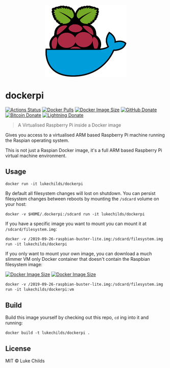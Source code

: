 <div align="center">
	<img width="256" src="media/logo.svg">
</div>

# dockerpi

[![Actions Status](https://badgen.net/github/checks/lukechilds/dockerpi?icon=github&label=Build%20Status)](https://github.com/lukechilds/dockerpi/actions)
[![Docker Pulls](https://badgen.net/docker/pulls/lukechilds/dockerpi?icon=docker&label=Docker%20pulls)](https://hub.docker.com/r/lukechilds/dockerpi/)
[![Docker Image Size](https://badgen.net/docker/size/lukechilds/dockerpi/latest/amd64?icon=docker&label=lukechilds/dockerpi)](https://hub.docker.com/r/lukechilds/dockerpi/tags)
[![GitHub Donate](https://badgen.net/badge/GitHub/Sponsor/D959A7?icon=github)](https://github.com/sponsors/lukechilds)
[![Bitcoin Donate](https://badgen.net/badge/Bitcoin/Donate/F19537?icon=bitcoin)](https://blockstream.info/address/3Luke2qRn5iLj4NiFrvLBu2jaEj7JeMR6w)
[![Lightning Donate](https://badgen.net/badge/Lightning/Donate/F6BC41?icon=bitcoin-lightning)](https://tippin.me/@lukechilds)

> A Virtualised Raspberry Pi inside a Docker image

Gives you access to a virtualised ARM based Raspberry Pi machine running the Raspian operating system.

This is not just a Raspian Docker image, it's a full ARM based Raspberry Pi virtual machine environment.

## Usage

```
docker run -it lukechilds/dockerpi
```

By default all filesystem changes will lost on shutdown. You can persist filesystem changes between reboots by mounting the `/sdcard` volume on your host:

```
docker -v $HOME/.dockerpi:/sdcard run -it lukechilds/dockerpi
```

If you have a specific image you want to mount you can mount it at `/sdcard/filesystem.img`:

```
docker -v /2019-09-26-raspbian-buster-lite.img:/sdcard/filesystem.img run -it lukechilds/dockerpi
```

If you only want to mount your own image, you can download a much slimmer VM only Docker container that doesn't contain the Raspbian filesystem image:

[![Docker Image Size](https://badgen.net/docker/size/lukechilds/dockerpi/latest/amd64?icon=docker&label=lukechilds/dockerpi:latest)](https://hub.docker.com/r/lukechilds/dockerpi/tags?name=latest)
[![Docker Image Size](https://badgen.net/docker/size/lukechilds/dockerpi/vm/amd64?icon=docker&label=lukechilds/dockerpi:vm)](https://hub.docker.com/r/lukechilds/dockerpi/tags?name=vm)

```
docker -v /2019-09-26-raspbian-buster-lite.img:/sdcard/filesystem.img run -it lukechilds/dockerpi:vm
```

## Build

Build this image yourself by checking out this repo, `cd` ing into it and running:

```
docker build -t lukechilds/dockerpi .
```

## License

MIT © Luke Childs
